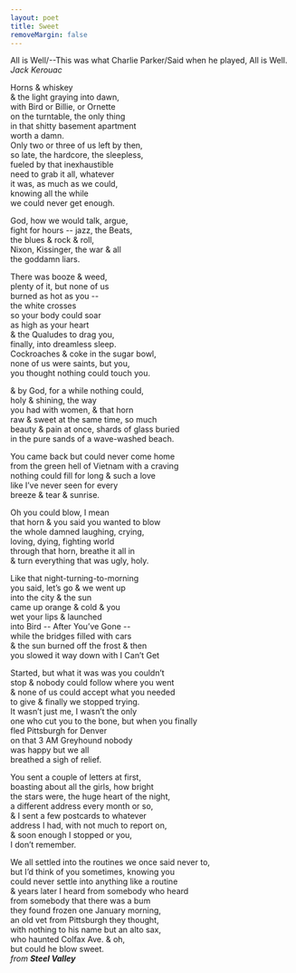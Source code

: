 ```yaml
---
layout: poet
title: Sweet
removeMargin: false
---
```

<p>All is Well/--This was what Charlie Parker/Said when  he played, All is Well.<br />
<em>Jack Kerouac</em></p>
<p>Horns &amp; whiskey <br />
&amp; the light graying into dawn, <br />
with Bird or Billie, or Ornette <br />
on the turntable, the only thing <br />
in that shitty basement apartment <br />
worth a damn.<br />
Only two or three of us left by then,<br />
so late, the hardcore, the sleepless,<br />
fueled by that inexhaustible <br />
need to grab it all, whatever<br />
it was, as much as we could, <br />
knowing all the while <br />
we could never get enough.</p>
<p>God, how we would talk, argue,<br />
fight for hours -- jazz, the Beats,<br />
the blues &amp; rock &amp; roll, <br />
Nixon, Kissinger, the war &amp; all<br />
the goddamn liars.</p>
<p>There was booze &amp; weed,<br />
plenty of it, but none of us <br />
burned as hot as you --<br />
the white crosses <br />
so your body could soar <br />
as high as your heart <br />
&amp; the Qualudes to drag you,<br />
finally, into dreamless sleep.<br />
Cockroaches &amp; coke in the sugar bowl, <br />
none of us were saints, but you,<br />
you thought nothing could touch you.</p>
<p>&amp; by God, for a while nothing could,<br />
holy &amp; shining, the way <br />
you had with women, &amp; that horn<br />
raw &amp; sweet at the same time, so much<br />
beauty &amp; pain at once, shards of glass buried<br />
in the pure sands of a wave-washed beach.</p>
<p>You came back but could never come home<br />
from the green hell of Vietnam with a craving<br />
nothing could fill for long &amp; such a love<br />
like I’ve never seen for every <br />
breeze &amp; tear &amp; sunrise.</p>
<p>Oh you could blow, I mean<br />
that horn &amp; you said you wanted to blow<br />
the whole damned laughing, crying,<br />
loving, dying, fighting world<br />
through that horn, breathe it all in<br />
&amp; turn everything that was ugly, holy.</p>
<p>Like that night-turning-to-morning<br />
you said, let’s go &amp; we went up<br />
into the city &amp; the sun<br />
came up orange &amp; cold &amp; you<br />
wet your lips &amp; launched <br />
into Bird -- After You’ve Gone --<br />
while the bridges filled with cars<br />
&amp; the sun burned off the frost &amp; then<br />
you slowed it way down with I Can’t Get</p>
<p>Started, but what it was was you couldn’t<br />
stop &amp; nobody could follow where you went<br />
&amp; none of us could accept what you needed<br />
to give &amp; finally we stopped trying.<br />
It wasn’t just me, I wasn’t the only<br />
one who cut you to the bone, but when you finally<br />
fled Pittsburgh for Denver<br />
on that 3 AM Greyhound nobody<br />
was happy but we all<br />
breathed a sigh of relief.</p>
<p>You sent a couple of letters at first,<br />
boasting about all the girls, how bright<br />
the stars were, the huge heart of the night,<br />
a different address every month or so,<br />
&amp; I sent a few postcards to whatever<br />
address I had, with not much to report on,<br />
&amp; soon enough I stopped or you, <br />
I don’t remember.</p>
<p>We all settled into the routines we once said never to,<br />
but I’d think of you sometimes, knowing you<br />
could never settle into anything like a routine<br />
&amp; years later I heard from somebody who heard<br />
from somebody that there was a bum<br />
they found frozen one January morning,<br />
an old vet from Pittsburgh they thought,<br />
with nothing to his name but an alto sax,<br />
who haunted Colfax Ave. &amp; oh, <br />
but could he blow sweet.<br />
<em>from <strong>Steel  Valley</strong></em></p>